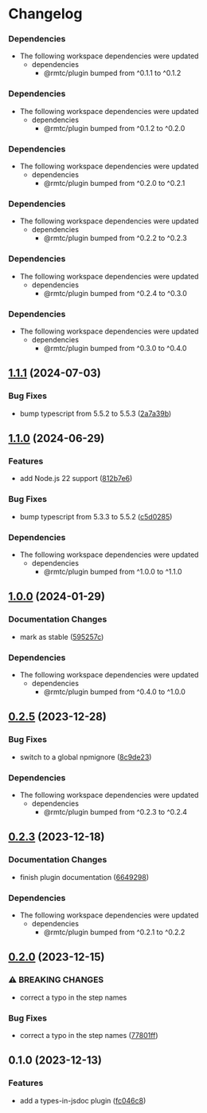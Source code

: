 # Changelog

### Dependencies

* The following workspace dependencies were updated
  * dependencies
    * @rmtc/plugin bumped from ^0.1.1 to ^0.1.2

### Dependencies

* The following workspace dependencies were updated
  * dependencies
    * @rmtc/plugin bumped from ^0.1.2 to ^0.2.0

### Dependencies

* The following workspace dependencies were updated
  * dependencies
    * @rmtc/plugin bumped from ^0.2.0 to ^0.2.1

### Dependencies

* The following workspace dependencies were updated
  * dependencies
    * @rmtc/plugin bumped from ^0.2.2 to ^0.2.3

### Dependencies

* The following workspace dependencies were updated
  * dependencies
    * @rmtc/plugin bumped from ^0.2.4 to ^0.3.0

### Dependencies

* The following workspace dependencies were updated
  * dependencies
    * @rmtc/plugin bumped from ^0.3.0 to ^0.4.0

## [1.1.1](https://github.com/rowanmanning/toolchain/compare/plugin-types-in-jsdoc-v1.1.0...plugin-types-in-jsdoc-v1.1.1) (2024-07-03)


### Bug Fixes

* bump typescript from 5.5.2 to 5.5.3 ([2a7a39b](https://github.com/rowanmanning/toolchain/commit/2a7a39be2238ebbc0b146a23af07601125126627))

## [1.1.0](https://github.com/rowanmanning/toolchain/compare/plugin-types-in-jsdoc-v1.0.0...plugin-types-in-jsdoc-v1.1.0) (2024-06-29)


### Features

* add Node.js 22 support ([812b7e6](https://github.com/rowanmanning/toolchain/commit/812b7e6bff71d677a144767a61e8dfed615a5094))


### Bug Fixes

* bump typescript from 5.3.3 to 5.5.2 ([c5d0285](https://github.com/rowanmanning/toolchain/commit/c5d028521febf079022dd76ce1cb586116ec23f6))


### Dependencies

* The following workspace dependencies were updated
  * dependencies
    * @rmtc/plugin bumped from ^1.0.0 to ^1.1.0

## [1.0.0](https://github.com/rowanmanning/toolchain/compare/plugin-types-in-jsdoc-v0.2.7...plugin-types-in-jsdoc-v1.0.0) (2024-01-29)


### Documentation Changes

* mark as stable ([595257c](https://github.com/rowanmanning/toolchain/commit/595257cdb79b451a728a60d67063279f4b7b9105))


### Dependencies

* The following workspace dependencies were updated
  * dependencies
    * @rmtc/plugin bumped from ^0.4.0 to ^1.0.0

## [0.2.5](https://github.com/rowanmanning/toolchain/compare/plugin-types-in-jsdoc-v0.2.4...plugin-types-in-jsdoc-v0.2.5) (2023-12-28)


### Bug Fixes

* switch to a global npmignore ([8c9de23](https://github.com/rowanmanning/toolchain/commit/8c9de2325e0783d1471cbd0f17a684d5eb301246))


### Dependencies

* The following workspace dependencies were updated
  * dependencies
    * @rmtc/plugin bumped from ^0.2.3 to ^0.2.4

## [0.2.3](https://github.com/rowanmanning/toolchain/compare/plugin-types-in-jsdoc-v0.2.2...plugin-types-in-jsdoc-v0.2.3) (2023-12-18)


### Documentation Changes

* finish plugin documentation ([6649298](https://github.com/rowanmanning/toolchain/commit/66492985257fa151576c904d881a3803b55aa863))


### Dependencies

* The following workspace dependencies were updated
  * dependencies
    * @rmtc/plugin bumped from ^0.2.1 to ^0.2.2

## [0.2.0](https://github.com/rowanmanning/toolchain/compare/plugin-types-in-jsdoc-v0.1.1...plugin-types-in-jsdoc-v0.2.0) (2023-12-15)


### ⚠ BREAKING CHANGES

* correct a typo in the step names

### Bug Fixes

* correct a typo in the step names ([77801ff](https://github.com/rowanmanning/toolchain/commit/77801fff1cbb0351f338b6e2a43507f23bc6b358))

## 0.1.0 (2023-12-13)


### Features

* add a types-in-jsdoc plugin ([fc046c8](https://github.com/rowanmanning/toolchain/commit/fc046c8e33ffb4a7b0dde14e12f25a238efcfb58))
